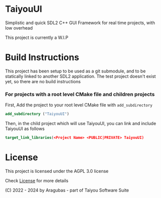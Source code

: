 # TaiyouUI
Simplistic and quick SDL2 C++ GUI Framework for real time projects, with low overhead

This project is currently a W.I.P

# Build Instructions
This project has been setup to be used as a git submodule, and to be statically linked to another SDL2 application. The test project doesn't exist yet, so there are no build instructions

### For projects with a root level CMake file and children projects
First, Add the project to your root level CMake file with ``add_subdirectory``
```CMake
add_subdirectory ("TaiyouUI")
```

Then, in the child project which will use TaiyouUI, you can link and include TaiyouUI as follows
```CMake
target_link_libraries(<Project Name> <PUBLIC|PRIVATE> TaiyouUI)
```

# License
This project is licensed under the AGPL 3.0 license

Check [License](./LICENSE) for more details

(C) 2022 - 2024 by Aragubas - part of Taiyou Software Suite
